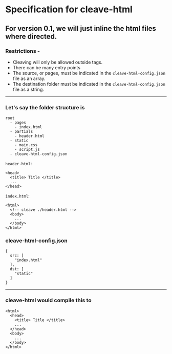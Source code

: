 # Specification for cleave-html

## For version 0.1, we will just inline the html files where directed. 

### Restrictions - 
  - Cleaving will only be allowed outside tags.
  - There can be many entry points
  - The source, or pages, must be indicated in the `cleave-html-config.json` file as an array.
  - The destination folder must be indicated in the `cleave-html-config.json` file as a string.

---

### Let's say the folder structure is 
```
root
  - pages 
    - index.html
  - partials
    - header.html
  - static 
    - main.css
    - script.js
  - cleave-html-config.json
```  
 
 
`header.html`:
```
<head>
  <title> Title </title>
  ...
</head>
```


`index.html`:
```
<html>
  <!-- cleave ./header.html -->
  <body>
    ...
  </body>
</html>
```

### cleave-html-config.json
```
{
  src: [
    "index.html"
  ],
  dst: [
    "static"
  ]
}
```

---

### cleave-html would compile this to
```
<html>
  <head>
    <title> Title </title>
    ...
  </head>
  <body>
    ...
  </body>
</html>
```
